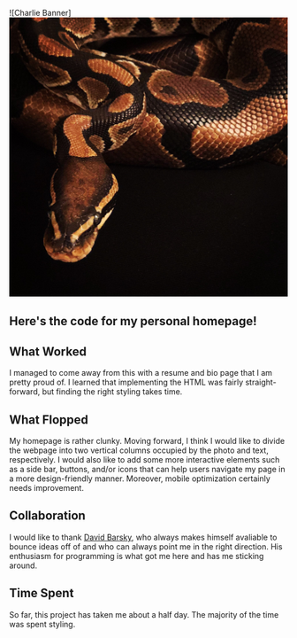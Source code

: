 ![Charlie Banner]<img src="Charlie.jpg" alt="Ball python, natural morph">

<h2>Here's the code for my personal homepage!</h2>

## What Worked

I managed to come away from this with a resume and bio page that I am pretty proud of. I learned that implementing the HTML was fairly straight-forward, but finding the right styling takes time.

## What Flopped

My homepage is rather clunky. Moving forward, I think I would like to divide the webpage into two vertical columns occupied by the photo and text, respectively. I would also like to add some more interactive elements such as a side bar, buttons, and/or icons that can help users navigate my page in a more design-friendly manner. Moreover, mobile optimization certainly needs improvement.

## Collaboration

I would like to thank <a href="https://davidbarsky.com/">David Barsky</a>, who always makes himself avaliable to bounce ideas off of and who can always point me in the right direction. His enthusiasm for programming is what got me here and has me sticking around.

## Time Spent

So far, this project has taken me about a half day. The majority of the time was spent styling.

